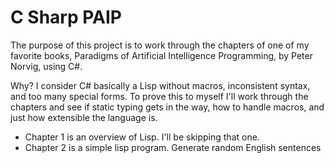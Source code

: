 C Sharp PAIP
============

The purpose of this project is to work through the chapters of one of my favorite books, Paradigms of Artificial Intelligence Programming, by Peter Norvig, using C#.

Why?  I consider C# basically a Lisp without macros, inconsistent syntax, and too many special forms.  To prove this to myself I'll work through the chapters and see if static typing gets in the way, how to handle macros, and just how extensible the language is.

- Chapter 1 is an overview of Lisp.  I'll be skipping that one.
- Chapter 2 is a simple lisp program.  Generate random English sentences 


